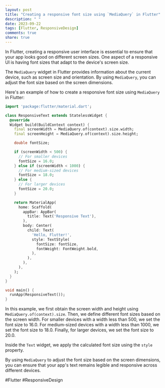 ```yaml
---
layout: post
title: "Creating a responsive font size using `MediaQuery` in Flutter"
description: " "
date: 2023-09-22
tags: [Flutter, ResponsiveDesign]
comments: true
share: true
---
```


In Flutter, creating a responsive user interface is essential to ensure that your app looks good on different screen sizes. One aspect of a responsive UI is having font sizes that adapt to the device's screen size.

The `MediaQuery` widget in Flutter provides information about the current device, such as screen size and orientation. By using `MediaQuery`, you can adjust the font size based on the screen dimensions.

Here's an example of how to create a responsive font size using `MediaQuery` in Flutter:

```dart
import 'package:flutter/material.dart';

class ResponsiveText extends StatelessWidget {
  @override
  Widget build(BuildContext context) {
    final screenWidth = MediaQuery.of(context).size.width;
    final screenHeight = MediaQuery.of(context).size.height;

    double fontSize;

    if (screenWidth < 500) {
      // For smaller devices
      fontSize = 16.0;
    } else if (screenWidth < 1000) {
      // For medium-sized devices
      fontSize = 18.0;
    } else {
      // For larger devices
      fontSize = 20.0;
    }

    return MaterialApp(
      home: Scaffold(
        appBar: AppBar(
          title: Text('Responsive Text'),
        ),
        body: Center(
          child: Text(
            'Hello, Flutter!',
            style: TextStyle(
              fontSize: fontSize,
              fontWeight: FontWeight.bold,
            ),
          ),
        ),
      ),
    );
  }
}

void main() {
  runApp(ResponsiveText());
}
```

In this example, we first obtain the screen width and height using `MediaQuery.of(context).size`. Then, we define different font sizes based on the screen width. For smaller devices with a width less than 500, we set the font size to 16.0. For medium-sized devices with a width less than 1000, we set the font size to 18.0. Finally, for larger devices, we set the font size to 20.0.

Inside the `Text` widget, we apply the calculated font size using the `style` property.

By using `MediaQuery` to adjust the font size based on the screen dimensions, you can ensure that your app's text remains legible and responsive across different devices.

#Flutter #ResponsiveDesign